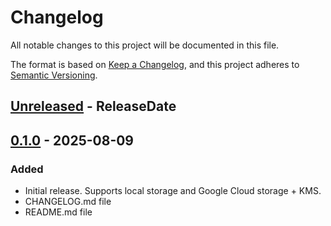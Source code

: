 # Changelog

All notable changes to this project will be documented in this file.

The format is based on [Keep a Changelog](https://keepachangelog.com/en/1.1.0/),
and this project adheres to [Semantic Versioning](https://semver.org/spec/v2.0.0.html).

<!-- next-header -->

## [Unreleased] - ReleaseDate
## [0.1.0] - 2025-08-09

### Added

- Initial release. Supports local storage and Google Cloud storage + KMS.
- CHANGELOG.md file
- README.md file

<!-- next-url -->
[Unreleased]: https://github.com/assert-rs/predicates-rs/compare/v0.1.0...HEAD
[0.1.0]: https://github.com/trailofbits/signal-auditor/compare/a886579...v0.1.0
